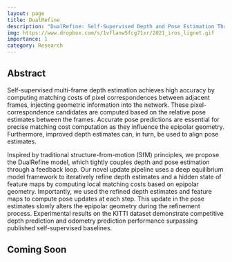 ```yaml
---
layout: page
title: DualRefine
description: "DualRefine: Self-Supervised Depth and Pose Estimation Through Iterative Epipolar Sampling and Refinement Toward Equilibrium"
img: https://www.dropbox.com/s/1vflanw5fcg71xr/2021_iros_lignet.gif
importance: 1
category: Research
---
```


## Abstract
Self-supervised multi-frame depth estimation achieves high accuracy by computing matching costs of pixel correspondences between adjacent frames, injecting geometric information into the network. These pixel-correspondence candidates are computed based on the relative pose estimates between the frames. Accurate pose predictions are essential for precise matching cost computation as they influence the epipolar geometry. Furthermore, improved depth estimates can, in turn, be used to align pose estimates.

Inspired by traditional structure-from-motion (SfM) principles, we propose the DualRefine model, which tightly couples depth and pose estimation through a feedback loop. Our novel update pipeline uses a deep equilibrium model framework to iteratively refine depth estimates and a hidden state of feature maps by computing local matching costs based on epipolar geometry. Importantly, we used the refined depth estimates and feature maps to compute pose updates at each step. This update in the pose estimates slowly alters the epipolar geometry during the refinement process. Experimental results on the KITTI dataset demonstrate competitive depth prediction and odometry prediction performance surpassing published self-supervised baselines.


## Coming Soon